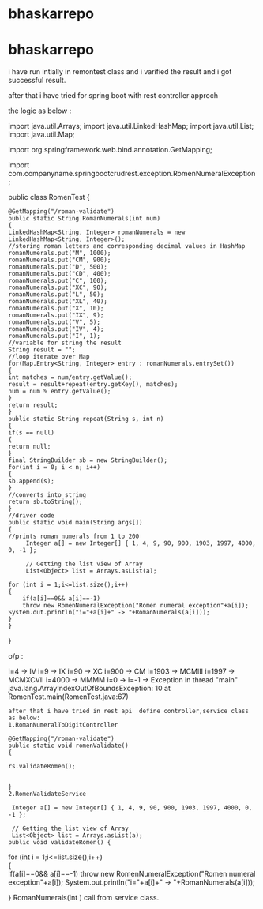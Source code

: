 # bhaskarrepo
# bhaskarrepo
i have run intially in remontest class and i varified the result and i got successful result.

after that i have tried for spring boot with rest controller approch

the logic as below :


import java.util.Arrays;
import java.util.LinkedHashMap;
import java.util.List;
import java.util.Map;

import org.springframework.web.bind.annotation.GetMapping;

import com.companyname.springbootcrudrest.exception.RomenNumeralException;

public class RomenTest {

	@GetMapping("/roman-validate")
	public static String RomanNumerals(int num)   
	{  
	LinkedHashMap<String, Integer> romanNumerals = new LinkedHashMap<String, Integer>();  
	//storing roman letters and corresponding decimal values in HashMap  
	romanNumerals.put("M", 1000);  
	romanNumerals.put("CM", 900);  
	romanNumerals.put("D", 500);  
	romanNumerals.put("CD", 400);  
	romanNumerals.put("C", 100);  
	romanNumerals.put("XC", 90);  
	romanNumerals.put("L", 50);  
	romanNumerals.put("XL", 40);  
	romanNumerals.put("X", 10);  
	romanNumerals.put("IX", 9);  
	romanNumerals.put("V", 5);  
	romanNumerals.put("IV", 4);  
	romanNumerals.put("I", 1);  
	//variable for string the result  
	String result = "";  
	//loop iterate over Map  
	for(Map.Entry<String, Integer> entry : romanNumerals.entrySet())  
	{  
	int matches = num/entry.getValue();  
	result = result+repeat(entry.getKey(), matches);  
	num = num % entry.getValue();  
	}  
	return result;  
	}  
	public static String repeat(String s, int n)   
	{  
	if(s == null)   
	{  
	return null;  
	}  
	final StringBuilder sb = new StringBuilder();  
	for(int i = 0; i < n; i++)   
	{  
	sb.append(s);  
	}  
	//converts into string  
	return sb.toString();  
	}  
	//driver code  
	public static void main(String args[])   
	{  
	//prints roman numerals from 1 to 200 
		 Integer a[] = new Integer[] { 1, 4, 9, 90, 900, 1903, 1997, 4000, 0, -1 };
		 
         // Getting the list view of Array
         List<Object> list = Arrays.asList(a);
		
	for (int i = 1;i<=list.size();i++)   
	{  
		if(a[i]==0&& a[i]==-1)
		throw new RomenNumeralException("Romen numeral exception"+a[i]);
	System.out.println("i="+a[i]+" -> "+RomanNumerals(a[i]));  
	}  
	}  
}







o/p  :

i=4 -> IV
i=9 -> IX
i=90 -> XC
i=900 -> CM
i=1903 -> MCMIII
i=1997 -> MCMXCVII
i=4000 -> MMMM
i=0 -> 
i=-1 -> 
Exception in thread "main" java.lang.ArrayIndexOutOfBoundsException: 10
	at RomenTest.main(RomenTest.java:67)



    after that i have tried in rest api  define controller,service class as below:
    1.RomanNumeralToDigitController

    @GetMapping("/roman-validate")
	public static void romenValidate()
	{
	
	rs.validateRomen();
	  
		
	}
    2.RomenValidateService

     Integer a[] = new Integer[] { 1, 4, 9, 90, 900, 1903, 1997, 4000, 0, -1 };
	 
     // Getting the list view of Array
     List<Object> list = Arrays.asList(a);
	public void validateRomen() {
for (int i = 1;i<=list.size();i++)   
{  
	if(a[i]==0&& a[i]==-1)
	throw new RomenNumeralException("Romen numeral exception"+a[i]);
	System.out.println("i="+a[i]+" -> "+RomanNumerals(a[i])); 
	
}
RomanNumerals(int )
call from service class.


